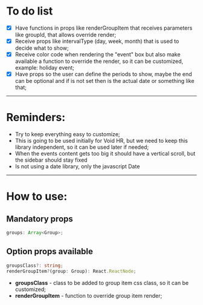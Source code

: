 
# To do list
- [x] Have functions in props like renderGroupItem that receives parameters like groupId, that allows override render;
- [x] Receive props like intervalType (day, week, month) that is used to decide what to show;
- [x] Receive color code when rendering the "event" box but also make available a function to override the render, so it can be customized, example: holiday event;
- [x] Have props so the user can define the periods to show, maybe the end can be optional and if is not set then is the actual date or something like that;
---

# Reminders:
- Try to keep everything easy to customize;
- This is going to be used initially for Void HR, but we need to keep this library independent, so it can be used later if needed;
- When the events content gets too big it should have a vertical scroll, but the sidebar should stay fixed
- Is not using a date library, only the javascript Date
---

# How to use:
## Mandatory props
``` typescript
groups: Array<Group>;
```


## Option props available
``` typescript
groupsClass?: string;
renderGroupItem?(group: Group): React.ReactNode;
```
   - **groupsClass** - class to be added to group item css class, so it can be customized;
   - **renderGroupItem** - function to override group item render;

